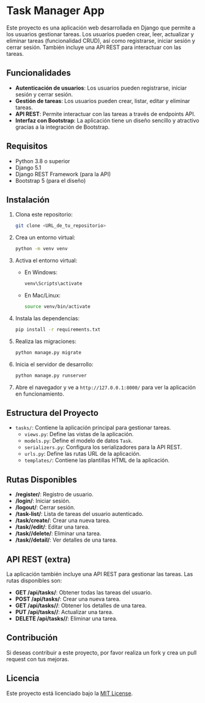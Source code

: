 # Task Manager App

Este proyecto es una aplicación web desarrollada en Django que permite a los usuarios gestionar tareas. Los usuarios pueden crear, leer, actualizar y eliminar tareas (funcionalidad CRUD), así como registrarse, iniciar sesión y cerrar sesión. También incluye una API REST para interactuar con las tareas.

## Funcionalidades

- **Autenticación de usuarios**: Los usuarios pueden registrarse, iniciar sesión y cerrar sesión.
- **Gestión de tareas**: Los usuarios pueden crear, listar, editar y eliminar tareas.
- **API REST**: Permite interactuar con las tareas a través de endpoints API.
- **Interfaz con Bootstrap**: La aplicación tiene un diseño sencillo y atractivo gracias a la integración de Bootstrap.

## Requisitos

- Python 3.8 o superior
- Django 5.1
- Django REST Framework (para la API)
- Bootstrap 5 (para el diseño)

## Instalación

1. Clona este repositorio:
    ```bash
    git clone <URL_de_tu_repositorio>
    ```

2. Crea un entorno virtual:
    ```bash
    python -m venv venv
    ```

3. Activa el entorno virtual:
    - En Windows:
      ```bash
      venv\Scripts\activate
      ```
    - En Mac/Linux:
      ```bash
      source venv/bin/activate
      ```

4. Instala las dependencias:
    ```bash
    pip install -r requirements.txt
    ```

5. Realiza las migraciones:
    ```bash
    python manage.py migrate
    ```

6. Inicia el servidor de desarrollo:
    ```bash
    python manage.py runserver
    ```

7. Abre el navegador y ve a `http://127.0.0.1:8000/` para ver la aplicación en funcionamiento.

## Estructura del Proyecto

- `tasks/`: Contiene la aplicación principal para gestionar tareas.
  - `views.py`: Define las vistas de la aplicación.
  - `models.py`: Define el modelo de datos `Task`.
  - `serializers.py`: Configura los serializadores para la API REST.
  - `urls.py`: Define las rutas URL de la aplicación.
  - `templates/`: Contiene las plantillas HTML de la aplicación.
  
## Rutas Disponibles

- **/register/**: Registro de usuario.
- **/login/**: Iniciar sesión.
- **/logout/**: Cerrar sesión.
- **/task-list/**: Lista de tareas del usuario autenticado.
- **/task/create/**: Crear una nueva tarea.
- **/task/<id>/edit/**: Editar una tarea.
- **/task/<id>/delete/**: Eliminar una tarea.
- **/task/<id>/detail/**: Ver detalles de una tarea.

## API REST (extra)

La aplicación también incluye una API REST para gestionar las tareas. Las rutas disponibles son:

- **GET /api/tasks/**: Obtener todas las tareas del usuario.
- **POST /api/tasks/**: Crear una nueva tarea.
- **GET /api/tasks/<id>/**: Obtener los detalles de una tarea.
- **PUT /api/tasks/<id>/**: Actualizar una tarea.
- **DELETE /api/tasks/<id>/**: Eliminar una tarea.
  
## Contribución

Si deseas contribuir a este proyecto, por favor realiza un fork y crea un pull request con tus mejoras.

## Licencia

Este proyecto está licenciado bajo la [MIT License](LICENSE).
